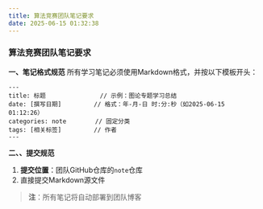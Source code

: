 ```yaml
---
title: 算法竞赛团队笔记要求
date: 2025-06-15 01:32:38
---
```


### 算法竞赛团队笔记要求

**一、笔记格式规范**
 所有学习笔记必须使用Markdown格式，并按以下模板开头：

```
---
title: 标题  				// 示例：图论专题学习总结
date: [撰写日期]         // 格式：年-月-日 时:分:秒（如2025-06-15 01:12:26）
categories: note        // 固定分类
tags: [相关标签]         // 作者
---
```

**二、、提交规范**

1. **提交位置**：团队GitHub仓库的`note`仓库
2. 直接提交Markdown源文件

> **注**：所有笔记将自动部署到团队博客
